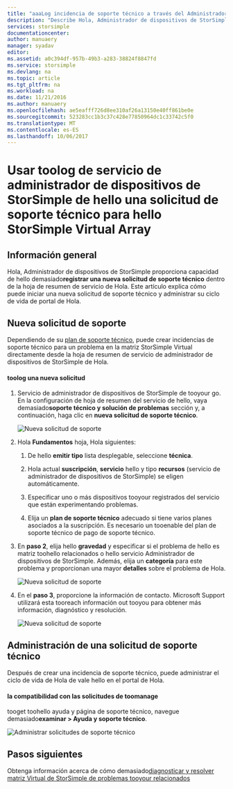 ```yaml
---
title: "aaaLog incidencia de soporte técnico a través del Administrador de dispositivos de StorSimple | Documentos de Microsoft"
description: "Describe Hola, Administrador de dispositivos de StorSimple capacidad de diagnosticar y explica cómo toouse tootroubleshoot la matriz Virtual de StorSimple."
services: storsimple
documentationcenter: 
author: manuaery
manager: syadav
editor: 
ms.assetid: a0c394df-957b-49b3-a283-38824f8847fd
ms.service: storsimple
ms.devlang: na
ms.topic: article
ms.tgt_pltfrm: na
ms.workload: na
ms.date: 11/21/2016
ms.author: manuaery
ms.openlocfilehash: ae5eafff726d8ee310af26a13150e40ff861be0e
ms.sourcegitcommit: 523283cc1b3c37c428e77850964dc1c33742c5f0
ms.translationtype: MT
ms.contentlocale: es-ES
ms.lasthandoff: 10/06/2017
---
```

# <a name="use-hello-storsimple-device-manager-service-toolog-a-support-request-for-hello-storsimple-virtual-array"></a>Usar toolog de servicio de administrador de dispositivos de StorSimple de hello una solicitud de soporte técnico para hello StorSimple Virtual Array

## <a name="overview"></a>Información general

Hola, Administrador de dispositivos de StorSimple proporciona capacidad de hello demasiado**registrar una nueva solicitud de soporte técnico** dentro de la hoja de resumen de servicio de Hola. Este artículo explica cómo puede iniciar una nueva solicitud de soporte técnico y administrar su ciclo de vida de portal de Hola.

## <a name="new-support-request"></a>Nueva solicitud de soporte

Dependiendo de su [plan de soporte técnico](https://azure.microsoft.com/support/plans/), puede crear incidencias de soporte técnico para un problema en la matriz StorSimple Virtual directamente desde la hoja de resumen de servicio de administrador de dispositivos de StorSimple de Hola.

#### <a name="toolog-a-new-request"></a>toolog una nueva solicitud

1. Servicio de administrador de dispositivos de StorSimple de tooyour go. En la configuración de hoja de resumen del servicio de hello, vaya demasiado**soporte técnico y solución de problemas** sección y, a continuación, haga clic en **nueva solicitud de soporte técnico**.
   
    ![Nueva solicitud de soporte](./media/storsimple-virtual-array-log-support-ticket/log-support-ticket1.png)

2. Hola **Fundamentos** hoja, Hola siguientes:

    1. De hello **emitir tipo** lista desplegable, seleccione **técnica**. 
    
    2. Hola actual **suscripción**, **servicio** hello y tipo **recursos** (servicio de administrador de dispositivos de StorSimple) se eligen automáticamente. 

    3. Especificar uno o más dispositivos tooyour registrados del servicio que están experimentando problemas.

    4. Elija un **plan de soporte técnico** adecuado si tiene varios planes asociados a la suscripción. Es necesario un tooenable del plan de soporte técnico de pago de soporte técnico.

3. En **paso 2**, elija hello **gravedad** y especificar si el problema de hello es matriz toohello relacionados o hello servicio Administrador de dispositivos de StorSimple. Además, elija un **categoría** para este problema y proporcionan una mayor **detalles** sobre el problema de Hola.
   
    ![Nueva solicitud de soporte](./media/storsimple-virtual-array-log-support-ticket/log-support-ticket2.png)

4. En el **paso 3**, proporcione la información de contacto. Microsoft Support utilizará esta tooreach información out tooyou para obtener más información, diagnóstico y resolución.
   
    ![Nueva solicitud de soporte](./media/storsimple-virtual-array-log-support-ticket/log-support-ticket3.png)

## <a name="manage-a-support-request"></a>Administración de una solicitud de soporte técnico

Después de crear una incidencia de soporte técnico, puede administrar el ciclo de vida de Hola de vale hello en el portal de Hola.

#### <a name="toomanage-your-support-requests"></a>la compatibilidad con las solicitudes de toomanage

tooget toohello ayuda y página de soporte técnico, navegue demasiado**examinar > Ayuda y soporte técnico**.

![Administrar solicitudes de soporte técnico](./media/storsimple-virtual-array-log-support-ticket/manage-support-tickets.png)

## <a name="next-steps"></a>Pasos siguientes

Obtenga información acerca de cómo demasiado[diagnosticar y resolver matriz Virtual de StorSimple de problemas tooyour relacionados](storsimple-virtual-array-diagnose-problems.md)

